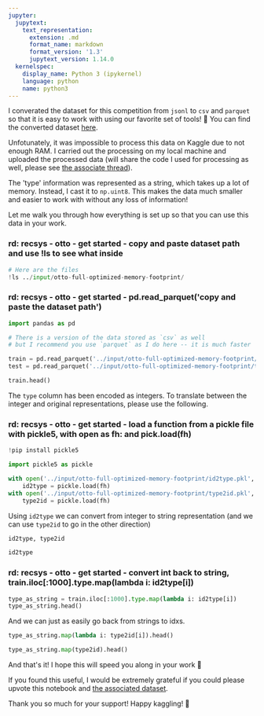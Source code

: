```yaml
---
jupyter:
  jupytext:
    text_representation:
      extension: .md
      format_name: markdown
      format_version: '1.3'
      jupytext_version: 1.14.0
  kernelspec:
    display_name: Python 3 (ipykernel)
    language: python
    name: python3
---
```


I converated the dataset for this competition from `jsonl` to `csv` and `parquet` so that it is easy to work with using our favorite set of tools! 🙂 You can find the converted dataset [here](https://www.kaggle.com/datasets/radek1/otto-full-optimized-memory-footprint).

Unfotunately, it was impossible to process this data on Kaggle due to not enough RAM. I carried out the processing on my local machine and uploaded the processed data (will share the code I used for processing as well, please see [the associate thread](https://www.kaggle.com/competitions/otto-recommender-system/discussion/363843)).

The 'type' information was represented as a string, which takes up a lot of memory. Instead, I cast it to `np.uint8`. This makes the data much smaller and easier to work with without any loss of information!

Let me walk you through how everything is set up so that you can use this data in your work.


### rd: recsys - otto - get started - copy and paste dataset path and use !ls to see what inside

```python
# Here are the files
!ls ../input/otto-full-optimized-memory-footprint/
```

### rd: recsys - otto - get started - pd.read_parquet('copy and paste the dataset path')

```python
import pandas as pd

# There is a version of the data stored as `csv` as well
# but I recommend you use `parquet` as I do here -- it is much faster

train = pd.read_parquet('../input/otto-full-optimized-memory-footprint/train.parquet')
test = pd.read_parquet('../input/otto-full-optimized-memory-footprint/test.parquet')
```

```python
train.head()
```

The `type` column has been encoded as integers. To translate between the integer and original representations, please use the following.


### rd: recsys - otto - get started - load a function from a pickle file with pickle5, with open as fh: and pick.load(fh)

```python
!pip install pickle5

import pickle5 as pickle

with open('../input/otto-full-optimized-memory-footprint/id2type.pkl', "rb") as fh:
    id2type = pickle.load(fh)
with open('../input/otto-full-optimized-memory-footprint/type2id.pkl', "rb") as fh:
    type2id = pickle.load(fh)
```

Using `id2type` we can convert from integer to string representation (and we can use `type2id` to go in the other direction)

```python
id2type, type2id
```

```python
id2type
```

### rd: recsys - otto - get started - convert int back to string, train.iloc[:1000].type.map(lambda i: id2type[i])

```python
type_as_string = train.iloc[:1000].type.map(lambda i: id2type[i])
type_as_string.head()
```

And we can just as easily go back from strings to idxs.

```python
type_as_string.map(lambda i: type2id[i]).head()
```

```python
type_as_string.map(type2id).head()
```

And that's it! I hope this will speed you along in your work 🙂

If you found this useful, I would be extremely grateful if you could please upvote this notebook and [the associated dataset](https://www.kaggle.com/datasets/radek1/otto-full-optimized-memory-footprint).

Thank you so much for your support! Happy kaggling! 🥳
